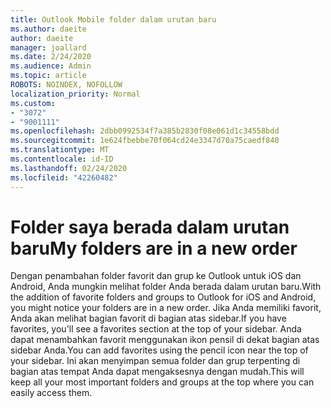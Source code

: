 ```yaml
---
title: Outlook Mobile folder dalam urutan baru
ms.author: daeite
author: daeite
manager: joallard
ms.date: 2/24/2020
ms.audience: Admin
ms.topic: article
ROBOTS: NOINDEX, NOFOLLOW
localization_priority: Normal
ms.custom:
- "3072"
- "9001111"
ms.openlocfilehash: 2dbb0992534f7a385b2830f08e061d1c34558bdd
ms.sourcegitcommit: 1e624fbebbe70f064cd24e3347d70a75caedf840
ms.translationtype: MT
ms.contentlocale: id-ID
ms.lasthandoff: 02/24/2020
ms.locfileid: "42260482"
---
```

# <a name="my-folders-are-in-a-new-order"></a><span data-ttu-id="9710f-102">Folder saya berada dalam urutan baru</span><span class="sxs-lookup"><span data-stu-id="9710f-102">My folders are in a new order</span></span>

<span data-ttu-id="9710f-103">Dengan penambahan folder favorit dan grup ke Outlook untuk iOS dan Android, Anda mungkin melihat folder Anda berada dalam urutan baru.</span><span class="sxs-lookup"><span data-stu-id="9710f-103">With the addition of favorite folders and groups to Outlook for iOS and Android, you might notice your folders are in a new order.</span></span> <span data-ttu-id="9710f-104">Jika Anda memiliki favorit, Anda akan melihat bagian favorit di bagian atas sidebar.</span><span class="sxs-lookup"><span data-stu-id="9710f-104">If you have favorites, you'll see a favorites section at the top of your sidebar.</span></span> <span data-ttu-id="9710f-105">Anda dapat menambahkan favorit menggunakan ikon pensil di dekat bagian atas sidebar Anda.</span><span class="sxs-lookup"><span data-stu-id="9710f-105">You can add favorites using the pencil icon near the top of your sidebar.</span></span> <span data-ttu-id="9710f-106">Ini akan menyimpan semua folder dan grup terpenting di bagian atas tempat Anda dapat mengaksesnya dengan mudah.</span><span class="sxs-lookup"><span data-stu-id="9710f-106">This will keep all your most important folders and groups at the top where you can easily access them.</span></span>
